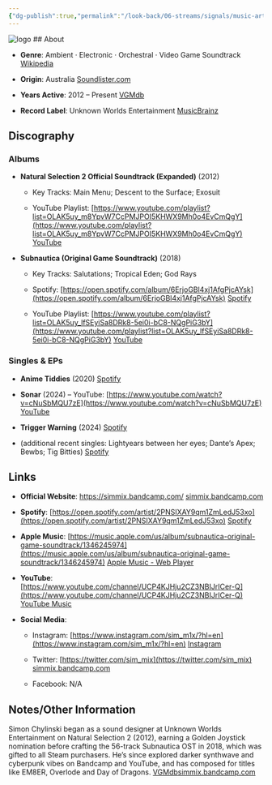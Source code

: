 ```yaml
---
{"dg-publish":true,"permalink":"/look-back/06-streams/signals/music-artists/subnautica/","tags":["#MusicArtist"],"noteIcon":"","created":"2025-08-28T23:54:24.553+02:00","updated":"2025-04-28T17:31:47.834+02:00"}
---
```



<img src="/img/MALOGO/Subnautica.png" alt="logo" class="round-img round-img-200">
## About

- **Genre**: Ambient · Electronic · Orchestral · Video Game Soundtrack [Wikipedia](https://en.wikipedia.org/wiki/Subnautica?utm_source=chatgpt.com)
    
- **Origin**: Australia [Soundlister.com](https://soundlister.com/portfolio/simon-chylinski/?utm_source=chatgpt.com)
    
- **Years Active**: 2012 – Present [VGMdb](https://vgmdb.net/album/35558?utm_source=chatgpt.com)
    
- **Record Label**: Unknown Worlds Entertainment [MusicBrainz](https://musicbrainz.org/release/5eecb40d-280d-456a-95ec-6bbf70120c5f?utm_source=chatgpt.com)
    

## Discography

### Albums

- **Natural Selection 2 Official Soundtrack (Expanded)** (2012)
    
    - Key Tracks: Main Menu; Descent to the Surface; Exosuit
        
    - YouTube Playlist: [https://www.youtube.com/playlist?list=OLAK5uy_m8YpvW7CcPMJPOI5KHWX9Mh0o4EvCmQgY](https://www.youtube.com/playlist?list=OLAK5uy_m8YpvW7CcPMJPOI5KHWX9Mh0o4EvCmQgY) [YouTube](https://m.youtube.com/playlist?list=OLAK5uy_m8YpvW7CcPMJPOI5KHWX9Mh0o4EvCmQgY&utm_source=chatgpt.com)
        
- **Subnautica (Original Game Soundtrack)** (2018)
    
    - Key Tracks: Salutations; Tropical Eden; God Rays
        
    - Spotify: [https://open.spotify.com/album/6ErjoGBl4xj1AfgPjcAYsk](https://open.spotify.com/album/6ErjoGBl4xj1AfgPjcAYsk) [Spotify](https://open.spotify.com/album/6ErjoGBl4xj1AfgPjcAYsk?utm_source=chatgpt.com)
        
    - YouTube Playlist: [https://www.youtube.com/playlist?list=OLAK5uy_lfSEyiSa8DRk8-5ei0i-bC8-NQgPiG3bY](https://www.youtube.com/playlist?list=OLAK5uy_lfSEyiSa8DRk8-5ei0i-bC8-NQgPiG3bY) [YouTube](https://www.youtube.com/playlist?list=OLAK5uy_lfSEyiSa8DRk8-5ei0i-bC8-NQgPiG3bY&utm_source=chatgpt.com)
        

### Singles & EPs

- **Anime Tiddies** (2020) [Spotify](https://open.spotify.com/track/39NBpzpV7oY6Yfb9AhfyVz?utm_source=chatgpt.com)
    
- **Sonar** (2024) – YouTube: [https://www.youtube.com/watch?v=cNuSbMQU7zE](https://www.youtube.com/watch?v=cNuSbMQU7zE) [YouTube](https://www.youtube.com/watch?v=cNuSbMQU7zE&utm_source=chatgpt.com)
    
- **Trigger Warning** (2024) [Spotify](https://open.spotify.com/track/5thUz07NqgXtPnOEd1io4y?utm_source=chatgpt.com)
    
- (additional recent singles: Lightyears between her eyes; Dante’s Apex; Bewbs; Tig Bitties) [Spotify](https://open.spotify.com/track/3SJNT0g4S4Bjjptc92CDxZ?utm_source=chatgpt.com)
    

## Links

- **Official Website**: https://simmix.bandcamp.com/ [simmix.bandcamp.com](https://simmix.bandcamp.com/?utm_source=chatgpt.com)
    
- **Spotify**: [https://open.spotify.com/artist/2PNSIXAY9qm1ZmLedJ53xo](https://open.spotify.com/artist/2PNSIXAY9qm1ZmLedJ53xo) [Spotify](https://open.spotify.com/artist/2PNSIXAY9qm1ZmLedJ53xo?utm_source=chatgpt.com)
    
- **Apple Music**: [https://music.apple.com/us/album/subnautica-original-game-soundtrack/1346245974](https://music.apple.com/us/album/subnautica-original-game-soundtrack/1346245974) [Apple Music - Web Player](https://music.apple.com/us/album/subnautica-original-game-soundtrack/1346245974?utm_source=chatgpt.com)
    
- **YouTube**: [https://www.youtube.com/channel/UCP4KJHju2CZ3NBIJrICer-Q](https://www.youtube.com/channel/UCP4KJHju2CZ3NBIJrICer-Q) [YouTube Music](https://music.youtube.com/channel/UCP4KJHju2CZ3NBIJrICer-Q?utm_source=chatgpt.com)
    
- **Social Media**:
    
    - Instagram: [https://www.instagram.com/sim_m1x/?hl=en](https://www.instagram.com/sim_m1x/?hl=en) [Instagram](https://www.instagram.com/sim_m1x/?hl=en&utm_source=chatgpt.com)
        
    - Twitter: [https://twitter.com/sim_mix](https://twitter.com/sim_mix) [simmix.bandcamp.com](https://simmix.bandcamp.com/?utm_source=chatgpt.com)
        
    - Facebook: N/A
        

## Notes/Other Information

Simon Chylinski began as a sound designer at Unknown Worlds Entertainment on Natural Selection 2 (2012), earning a Golden Joystick nomination before crafting the 56-track Subnautica OST in 2018, which was gifted to all Steam purchasers. He’s since explored darker synthwave and cyberpunk vibes on Bandcamp and YouTube, and has composed for titles like EM8ER, Overlode and Day of Dragons. [VGMdb](https://vgmdb.net/album/35558?utm_source=chatgpt.com)​[simmix.bandcamp.com](https://simmix.bandcamp.com/?utm_source=chatgpt.com)